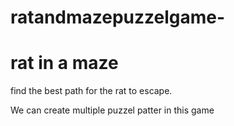 # ratandmazepuzzelgame-
<h1> rat in a maze </h1>
<p>find the best path for the rat to escape. </p>
<p>We can create multiple puzzel patter in this game </p>
